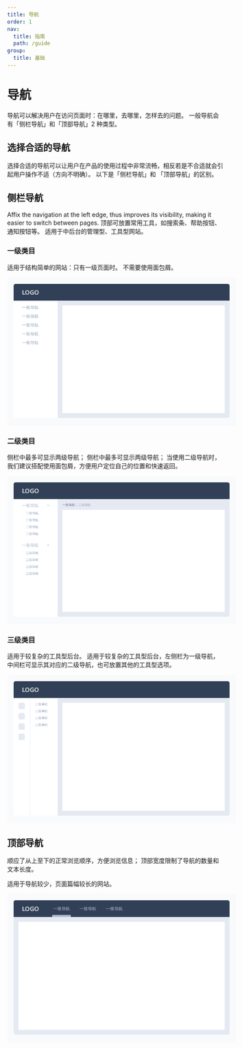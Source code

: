 ```yaml
---
title: 导航
order: 1
nav:
  title: 指南
  path: /guide
group:
  title: 基础
---
```


<style scoped lang="scss">
  .image-wrapper {
    padding: 15px;
    background-color: rgb(249, 250, 252);
    width: 100%;
    margin-bottom: 15px;
  }
</style>

# 导航

导航可以解决用户在访问页面时：在哪里，去哪里，怎样去的问题。 一般导航会有「侧栏导航」和「顶部导航」2 种类型。

## 选择合适的导航

选择合适的导航可以让用户在产品的使用过程中非常流畅，相反若是不合适就会引起用户操作不适（方向不明确）。 以下是「侧栏导航」和 「顶部导航」的区别。

## 侧栏导航

Affix the navigation at the left edge, thus improves its visibility, making it easier to switch between pages. 顶部可放置常用工具，如搜索条、帮助按钮、通知按钮等。 适用于中后台的管理型、工具型网站。

### 一级类目

适用于结构简单的网站：只有一级页面时。 不需要使用面包屑。

<div class="image-wrapper">
<img src="../images/navbar_1.png" alt="一级类目">
</div>

### 二级类目

侧栏中最多可显示两级导航； 侧栏中最多可显示两级导航； 当使用二级导航时，我们建议搭配使用面包屑，方便用户定位自己的位置和快速返回。

<div class="image-wrapper">
<img src="../images/navbar_2.png" alt="二级类目">
</div>

### 三级类目

适用于较复杂的工具型后台。 适用于较复杂的工具型后台，左侧栏为一级导航，中间栏可显示其对应的二级导航，也可放置其他的工具型选项。

<div class="image-wrapper">
<img src="../images/navbar_3.png" alt="三级类目">
</div>

## 顶部导航

顺应了从上至下的正常浏览顺序，方便浏览信息； 顶部宽度限制了导航的数量和文本长度。

适用于导航较少，页面篇幅较长的网站。

<div class="image-wrapper">
<img src="../images/navbar_0.png" alt="顶部导航">
</div>
